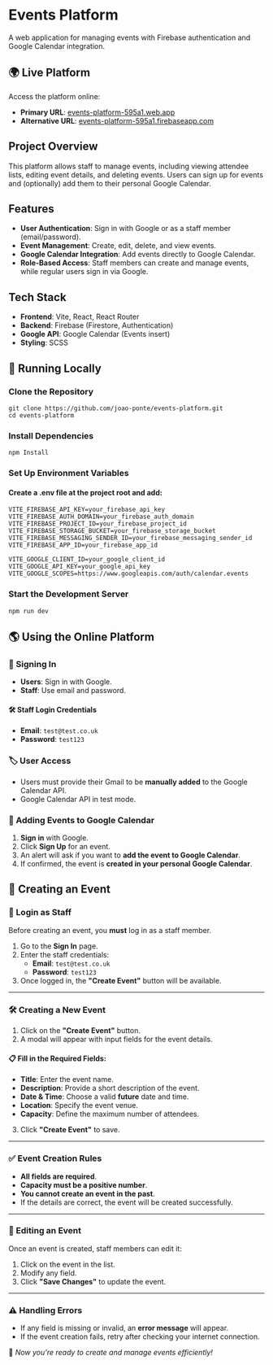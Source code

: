 # Events Platform

A web application for managing events with Firebase authentication and Google Calendar integration.



## 🌍 Live Platform

Access the platform online:

- **Primary URL**: [events-platform-595a1.web.app](https://events-platform-595a1.web.app/)
- **Alternative URL**: [events-platform-595a1.firebaseapp.com](https://events-platform-595a1.firebaseapp.com/)


## Project Overview

This platform allows staff to manage events, including viewing attendee lists, editing event details, and deleting events. Users can sign up for events and (optionally) add them to their personal Google Calendar.

## Features

- **User Authentication**: Sign in with Google or as a staff member (email/password).
- **Event Management**: Create, edit, delete, and view events.
- **Google Calendar Integration**: Add events directly to Google Calendar.
- **Role-Based Access**: Staff members can create and manage events, while regular users sign in via Google.


## Tech Stack

- **Frontend**: Vite, React, React Router
- **Backend**: Firebase (Firestore, Authentication)
- **Google API**: Google Calendar (Events insert)
- **Styling**: SCSS

## 🚀 Running Locally

### Clone the Repository
```
git clone https://github.com/joao-ponte/events-platform.git
cd events-platform

```
### Install Dependencies
```
npm Install
```

### Set Up Environment Variables

#### Create a .env file at the project root and add:
```
VITE_FIREBASE_API_KEY=your_firebase_api_key
VITE_FIREBASE_AUTH_DOMAIN=your_firebase_auth_domain
VITE_FIREBASE_PROJECT_ID=your_firebase_project_id
VITE_FIREBASE_STORAGE_BUCKET=your_firebase_storage_bucket
VITE_FIREBASE_MESSAGING_SENDER_ID=your_firebase_messaging_sender_id
VITE_FIREBASE_APP_ID=your_firebase_app_id

VITE_GOOGLE_CLIENT_ID=your_google_client_id
VITE_GOOGLE_API_KEY=your_google_api_key
VITE_GOOGLE_SCOPES=https://www.googleapis.com/auth/calendar.events
```
### Start the Development Server
```
npm run dev

```


## 🌎 Using the Online Platform

### 🔑 Signing In

- **Users**: Sign in with Google.
- **Staff**: Use email and password.

#### 🛠 Staff Login Credentials
- **Email**: `test@test.co.uk`
- **Password**: `test123`

### 🏷️ User Access
- Users must provide their Gmail to be **manually added** to the Google Calendar API.
- Google Calendar API in test mode.

### 📅 Adding Events to Google Calendar
1. **Sign in** with Google.
2. Click **Sign Up** for an event.
3. An alert will ask if you want to **add the event to Google Calendar**.
4. If confirmed, the event is **created in your personal Google Calendar**.

## 🎉 Creating an Event

### 🔑 Login as Staff
Before creating an event, you **must** log in as a staff member.

1. Go to the **Sign In** page.
2. Enter the staff credentials:
   - **Email**: `test@test.co.uk`
   - **Password**: `test123`
3. Once logged in, the **"Create Event"** button will be available.

---

### 🛠 Creating a New Event
1. Click on the **"Create Event"** button.
2. A modal will appear with input fields for the event details.

#### 📋 Fill in the Required Fields:
- **Title**: Enter the event name.
- **Description**: Provide a short description of the event.
- **Date & Time**: Choose a valid **future** date and time.
- **Location**: Specify the event venue.
- **Capacity**: Define the maximum number of attendees.

3. Click **"Create Event"** to save.

---

### ✅ Event Creation Rules
- **All fields are required**.
- **Capacity must be a positive number**.
- **You cannot create an event in the past**.
- If the details are correct, the event will be created successfully.

---

### 🔄 Editing an Event
Once an event is created, staff members can edit it:
1. Click on the event in the list.
2. Modify any field.
3. Click **"Save Changes"** to update the event.

---

### ⚠️ Handling Errors
- If any field is missing or invalid, an **error message** will appear.
- If the event creation fails, retry after checking your internet connection.

🚀 *Now you're ready to create and manage events efficiently!*

